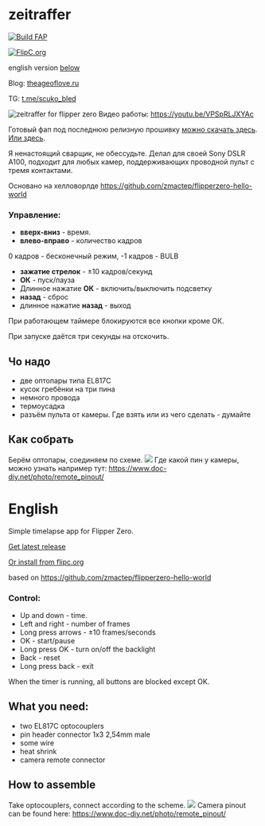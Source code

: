 
# zeitraffer

[![Build FAP](https://github.com/theageoflove/flipperzero-zeitraffer/actions/workflows/build.yml/badge.svg?branch=main)](https://github.com/theageoflove/flipperzero-zeitraffer/actions/workflows/build.yml)

[![FlipC.org](https://flipc.org/theageoflove/flipperzero-zeitraffer/badge)](https://flipc.org/theageoflove/flipperzero-zeitraffer)

english version [below](#eng)


Blog: [theageoflove.ru](https://theageoflove.ru)

TG: [t.me/scuko_bled](https://t.me/scuko_bled)


![zeitraffer for flipper zero](https://theageoflove.ru/uploads/2022/11/photo_2022-11-10_15-54-25.jpg)
Видео работы: https://youtu.be/VPSpRLJXYAc

Готовый фап под последнюю релизную прошивку [можно скачать здесь](https://nightly.link/theageoflove/flipperzero-zeitraffer/workflows/build/main/zeitraffer.fap.zip). [Или здесь](https://flipc.org/theageoflove/flipperzero-zeitraffer).

Я ненастоящий сварщик, не обессудьте. Делал для своей Sony DSLR A100, подходит для любых камер, поддерживающих проводной пульт с тремя контактами.

Основано на хелловорлде https://github.com/zmactep/flipperzero-hello-world

### Управление: 

 - **вверх-вниз** - время.
 - **влево-вправо** - количество кадров
 
 0 кадров - бесконечный режим, -1 кадров - BULB
 - **зажатие стрелок** - ±10 кадров/секунд
 - **ОК** - пуск/пауза
 - Длинное нажатие **ОК** - включить/выключить подсветку
 - **назад** - сброс
 - длинное нажатие **назад** - выход

При работающем таймере блокируются все кнопки кроме ОК.

При запуске даётся три секунды на отскочить.

## Чо надо
 - две оптопары типа EL817C
 - кусок гребёнки на три пина
 - немного провода
 - термоусадка
 - разъём пульта от камеры. Где взять или из чего сделать - думайте

## Как собрать
Берём оптопары, соединяем по схеме. 
![](https://theageoflove.ru/uploads/2022/11/camera_cable.jpg)
Где какой пин у камеры, можно узнать например тут: https://www.doc-diy.net/photo/remote_pinout/

# <a name="eng"></a>English
Simple timelapse app for Flipper Zero.

[Get latest release](https://nightly.link/theageoflove/flipperzero-zeitraffer/workflows/build/main/zeitraffer.fap.zip)

[Or install from flipc.org](https://flipc.org/theageoflove/flipperzero-zeitraffer)

based on https://github.com/zmactep/flipperzero-hello-world

### Control:
 - Up and down - time. 
 - Left and right - number of frames 
 - Long press arrows - ±10 frames/seconds 
 - OK - start/pause 
 - Long press OK - turn on/off the backlight 
 - Back - reset 
 - Long press back - exit

When the timer is running, all buttons are blocked except OK.

## What you need:
  - two EL817C optocouplers
  - pin header connector 1x3 2,54mm male
  - some wire
  - heat shrink
  - camera remote connector
## How to assemble
Take optocouplers, connect according to the scheme.
![](https://theageoflove.ru/uploads/2022/11/camera_cable_en.jpg)
Camera pinout can be found here: https://www.doc-diy.net/photo/remote_pinout/
